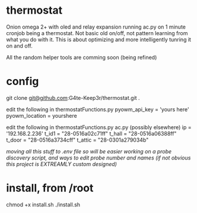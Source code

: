 # thermostat
Onion omega 2+ with oled and relay expansion running ac.py on 1 minute cronjob being a thermostat. Not basic old on/off, not pattern learning from what you do with it. This is about optimizing and more intelligently tunring it on and off.

All the random helper tools are comming soon (being refined)

# config
git clone git@github.com:G4te-Keep3r/thermostat.git .

edit the following in thermostatFunctions.py
pyowm_api_key = 'yours here'
pyowm_location = yourshere

edit the following in thermostatFunctions.py ac.py (possibly elsewhere)
ip = '192.168.2.236'
t_id1 = "28-0516a02c71ff"
t_hall = "28-0516a06388ff"
t_door = "28-0516a3734cff"
t_attic = "28-0301a279034b"

*moving all this stuff to .env file so will be easier*
*working on a probe discovery script, and ways to edit probe number and names (if not obvious this project is EXTREAMLY custom designed)*

# install, from /root
chmod +x install.sh
./install.sh
